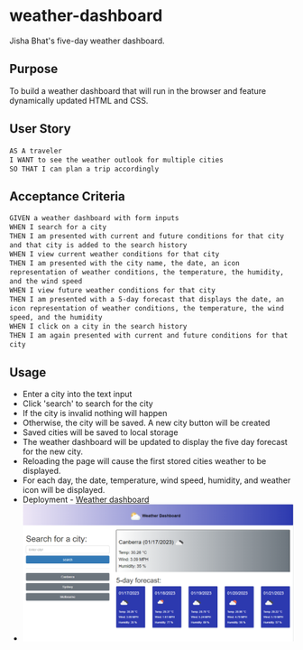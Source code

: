 # weather-dashboard

Jisha Bhat's five-day weather dashboard.

## Purpose

To build a weather dashboard that will run in the browser and feature dynamically updated HTML and CSS.

## User Story

```
AS A traveler
I WANT to see the weather outlook for multiple cities
SO THAT I can plan a trip accordingly
```

## Acceptance Criteria

```
GIVEN a weather dashboard with form inputs
WHEN I search for a city
THEN I am presented with current and future conditions for that city and that city is added to the search history
WHEN I view current weather conditions for that city
THEN I am presented with the city name, the date, an icon representation of weather conditions, the temperature, the humidity, and the wind speed
WHEN I view future weather conditions for that city
THEN I am presented with a 5-day forecast that displays the date, an icon representation of weather conditions, the temperature, the wind speed, and the humidity
WHEN I click on a city in the search history
THEN I am again presented with current and future conditions for that city
```


## Usage

* Enter a city into the text input
* Click 'search' to search for the city
* If the city is invalid nothing will happen
* Otherwise, the city will be saved. A new city button will be created
* Saved cities will be saved to local storage
* The weather dashboard will be updated to display the five day forecast for the new city.
* Reloading the page will cause the first stored cities weather to be displayed.
* For each day, the date, temperature, wind speed, humidity, and weather icon will be displayed.
* Deployment - [Weather dashboard](https://bhatj.github.io/weather-dashboard/)
* ![Work-day dashboard!](./assets/images/weather-dashboard.png)